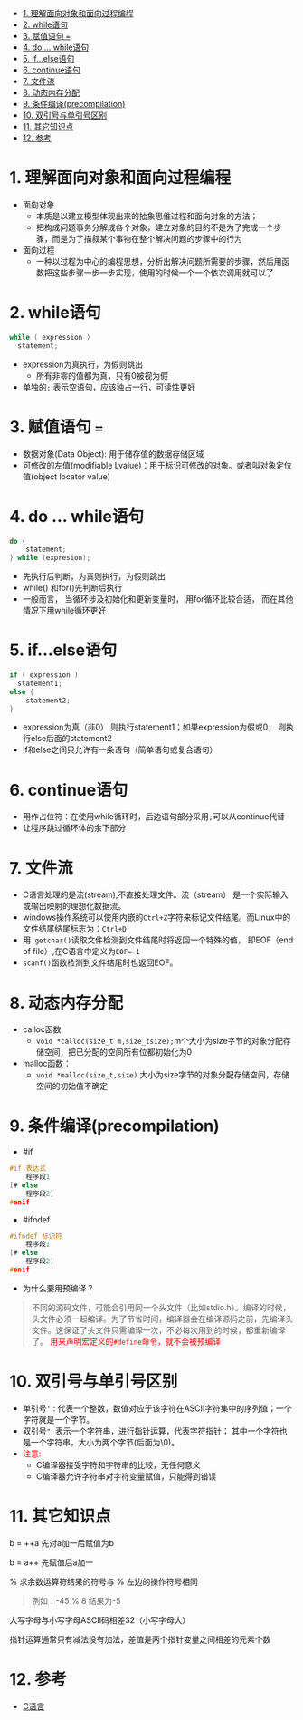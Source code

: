 <!-- TOC -->

- [1. 理解面向对象和面向过程编程](#1-理解面向对象和面向过程编程)
- [2. while语句](#2-while语句)
- [3. 赋值语句 `=`](#3-赋值语句-)
- [4. do ... while语句](#4-do--while语句)
- [5. if...else语句](#5-ifelse语句)
- [6. continue语句](#6-continue语句)
- [7. 文件流](#7-文件流)
- [8. 动态内存分配](#8-动态内存分配)
- [9. 条件编译(precompilation)](#9-条件编译precompilation)
- [10. 双引号与单引号区别](#10-双引号与单引号区别)
- [11. 其它知识点](#11-其它知识点)
- [12. 参考](#12-参考)

<!-- /TOC -->

# 1. 理解面向对象和面向过程编程
- 面向对象
  - 本质是以建立模型体现出来的抽象思维过程和面向对象的方法；
  - 把构成问题事务分解成各个对象，建立对象的目的不是为了完成一个步骤，而是为了描叙某个事物在整个解决问题的步骤中的行为
- 面向过程
  - 一种以过程为中心的编程思想，分析出解决问题所需要的步骤，然后用函数把这些步骤一步一步实现，使用的时候一个一个依次调用就可以了


# 2. while语句
```C
while ( expression )
  statement;
```
- expression为真执行，为假则跳出
  - 所有非零的值都为真，只有0被视为假
- 单独的`;` 表示空语句，应该独占一行，可读性更好


# 3. 赋值语句 `=`
- 数据对象(Data Object):  用于储存值的数据存储区域
- 可修改的左值(modifiable Lvalue)：用于标识可修改的对象。或者叫对象定位值(object locator value)


# 4. do ... while语句
```C
do {
    statement;
} while (expresion);
```
- 先执行后判断，为真则执行，为假则跳出
- while() 和for()先判断后执行
- 一般而言， 当循环涉及初始化和更新变量时， 用for循环比较合适， 而在其他情况下用while循环更好


# 5. if...else语句
```C
if ( expression )
  statement1;
else {
    statement2;
}
```
- expression为真（非0）,则执行statement1；如果expression为假或0， 则执行else后面的statement2
- if和else之间只允许有一条语句（简单语句或复合语句）


# 6. continue语句
- 用作占位符：在使用while循环时，后边语句部分采用` ; `可以从continue代替
- 让程序跳过循环体的余下部分


# 7. 文件流
- C语言处理的是流(stream),不直接处理文件。流（stream） 是一个实际输入或输出映射的理想化数据流。 
- windows操作系统可以使用内嵌的` Ctrl+Z `字符来标记文件结尾。而Linux中的文件结尾结尾标志为：`Ctrl+D`
- 用` getchar()`读取文件检测到文件结尾时将返回一个特殊的值， 即EOF（end of file）,在C语言中定义为` EOF=-1 `
- ` scanf() `函数检测到文件结尾时也返回EOF。


# 8. 动态内存分配
- calloc函数
  - `void *calloc(size_t m,size_tsize);`m个大小为size字节的对象分配存储空间，把已分配的空间所有位都初始化为0
- malloc函数：
  - `void *malloc(size_t,size)` 大小为size字节的对象分配存储空间，存储空间的初始值不确定


# 9. 条件编译(precompilation)
- #if
```C
#if 表达式
    程序段1
[# else
    程序段2]
#enif
```

- #ifndef
```C
#ifndef 标识符
    程序段1
[# else
    程序段2]
#enif
```

- 为什么要用预编译？
> 不同的源码文件，可能会引用同一个头文件（比如stdio.h）。编译的时候，头文件必须一起编译。为了节省时间，编译器会在编译源码之前，先编译头文件。这保证了头文件只需编译一次，不必每次用到的时候，都重新编译了。
<font color=red>用来声明宏定义的`#define`命令，就不会被预编译 </font>


# 10. 双引号与单引号区别
- 单引号` ' ` :  代表一个整数，数值对应于该字符在ASCII字符集中的序列值；一个字符就是一个字节。
- 双引号` " `: 表示一个字符串，进行指针运算，代表字符指针；
其中一个字符也是一个字符串，大小为两个字节(后面为\0)。
- <font color=red> 注意: </font> 
  - C编译器接受字符和字符串的比较，无任何意义
  - C编译器允许字符串对字符变量赋值，只能得到错误

# 11. 其它知识点 
b = ++a 先对a加一后赋值为b

b = a++ 先赋值后a加一

% 求余数运算符结果的符号与 % 左边的操作符号相同
  > 例如：-45 % 8 结果为-5

大写字母与小写字母ASCII码相差32（小写字母大）

指针运算通常只有减法没有加法，差值是两个指针变量之间相差的元素个数

# 12. 参考
- [C语言](https://blog.csdn.net/cb673335723/article/details/78205191)